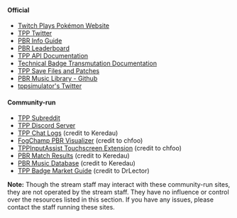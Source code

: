 #### Official

* [Twitch Plays Pokémon Website](https://twitchplayspokemon.tv)
* [TPP Twitter](https://twitter.com/Twitch_Plays)
* [PBR Info Guide](https://docs.google.com/spreadsheets/d/1Y37Yl348uS8cV3bhdxOHB2MbECcEP4SKUejgXrkl1ZU)
* [PBR Leaderboard](https://twitchplayspokemon.tv/leaderboard)
* [TPP API Documentation](https://twitchplayspokemon.tv/api_docs)
* [Technical Badge Transmutation Documentation](https://twitchplayspokemon.tv/transmutation_calculations)
* [TPP Save Files and Patches](https://github.com/TwitchPlaysPokemon/tpp-streamdocs/tree/master/saves)
* [PBR Music Library - Github](https://github.com/TwitchPlaysPokemon/musicLibrary)
* [tppsimulator's Twitter](https://twitter.com/tppsimulator)

#### Community-run

* [TPP Subreddit](https://reddit.com/r/twitchplayspokemon) 
* [TPP Discord Server](https://discord.gg/twitchplayspokemon)
* [TPP Chat Logs](https://tpp.chat) (credit to Keredau)
* [FogChamp PBR Visualizer](http://chfoo.github.io/fogchamp) (credit to chfoo)
* [TPPInputAssist Touchscreen Extension](https://github.com/chfoo/tppinputassist) (credit to chfoo)
* [PBR Match Results](https://twitchplaysleaderboard.info/pbr) (credit to Keredau)
* [PBR Music Database](https://twitchplaysleaderboard.info/pbr/songs) (credit to Keredau)
* [TPP Badge Market Guide](https://docs.google.com/document/d/16wNZ4R-BZ3xSOsAJkk4vJmjAY2T35oOE4qJYQHdd68A) (credit to DrLector)

**Note:** Though the stream staff may interact with these community-run sites, they are not operated by the stream staff. They have no influence or control over the resources listed in this section. If you have any issues, please contact the staff running these sites.